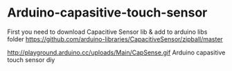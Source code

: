 Arduino-capasitive-touch-sensor
===============================
First you need to download Capacitive Sensor lib & add to arduino libs folder
https://github.com/arduino-libraries/CapacitiveSensor/zipball/master

http://playground.arduino.cc/uploads/Main/CapSense.gif
Arduino capasitive touch sensor diy
